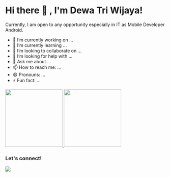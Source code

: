 # Hi there 👋 , I'm Dewa Tri Wijaya!
Currently, I am open to any opportunity especially in IT as Mobile Developer Android.

- 🔭 I’m currently working on ...
- 🌱 I’m currently learning ...
- 👯 I’m looking to collaborate on ...
- 🤔 I’m looking for help with ...
- 💬 Ask me about ...
- 📫 How to reach me: ...
- 😄 Pronouns: ...
- ⚡ Fun fact: ...

<p align="left">
<a href="https://github.com/DewaTriWijaya">
  <img height="180em" src="https://github-readme-stats-eight-theta.vercel.app/api?username=DewaTriWijaya&show_icons=true&theme=algolia&include_all_commits=true&count_private=true"/>
  <img height="180em" src="https://github-readme-stats-eight-theta.vercel.app/api/top-langs/?username=DewaTriWijaya&layout=compact&langs_count=8&theme=algolia"/>
</a>
</p>

### Let's connect!
<p>
    <a href="https://www.linkedin.com/in/DewaTriWijaya" target="blank"><img src="https://img.shields.io/badge/DewaTriWijaya-30302f?style=flat&logo=linkedin" /></a>
</p>

